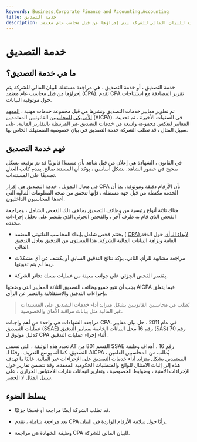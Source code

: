 ```yaml
---
keywords: Business,Corporate Finance and Accounting,Accounting
title: خدمة التصديق
description: خدمة التصديق ، أو خدمة التصديق ، هي مراجعة مستقلة للبيان المالي للشركة يتم إجراؤها من قبل محاسب عام معتمد.
---
```


# خدمة التصديق
## ما هي خدمة التصديق؟

خدمة التصديق ، أو خدمة التصديق ، هي مراجعة مستقلة للبيان المالي للشركة يتم إجراؤها من قبل محاسب عام معتمد (CPA). تقدم CPA تقرير المصادقة مع استنتاجات حول موثوقية البيانات.

تم تطوير معايير خدمات التصديق ونشرها من قبل مجموعة خدمات مهنية ، [المعهد الأمريكي](/american-institute-of-certified-public-accountants) [للمحاسبين](/american-institute-of-certified-public-accountants) القانونيين المعتمدين (AICPA). في السنوات الأخيرة ، تم تحديث المعايير لتعكس مجموعة واسعة من خدمات التصديق غير المرتبطة بالتقارير المالية. على سبيل المثال ، قد تطلب الشركة خدمة التصديق في بيان خصوصية المستهلك الخاص بها.

## فهم خدمة التصديق

في القانون ، الشهادة هي إعلان من قبل شاهد بأن مستندًا قانونيًا قد تم توقيعه بشكل صحيح في حضور الشاهد. بشكل أساسي ، يؤكد أن المستند صالح. يقدم كاتب العدل تصديقًا على المستندات.

في مجال التمويل ، خدمة التصديق هي إقرار CPA بأن الأرقام دقيقة وموثوقة. بما أن الخدمة مكتملة من قبل جهة مستقلة ، فإنها تتحقق من صحة المعلومات المالية التي أعدها المحاسبون الداخليون.

هناك ثلاثة أنواع رئيسية من وظائف التصديق بما في ذلك الفحص الشامل ، ومراجعة الفحص الذي قام به طرف آخر ، والفحص الجزئي الذي يقتصر على تحليل إجراءات محددة.

- يختتم فحص شامل بإبداء المحاسب القانوني المعتمد ( [CPA) لإبداء الرأي](/cpa) حول الدقة العامة ونزاهة البيانات المالية للشركة. هذا المستوى من التدقيق يعادل التدقيق المالي.

- مراجعة مشابهة للرأي الثاني. يؤكد نتائج التدقيق السابق أو يكشف عن أي مشكلات ربما لم يتم تفويتها.

- يقتصر الفحص الجزئي على جوانب معينة من عمليات مسك دفاتر الشركة.

يجب أن تتبع جميع وظائف التصديق الثلاثة المعايير التي وضعتها AICPA فيما يتعلق بإجراءات التدقيق والاستقلالية والتعبير عن الرأي.

> يُطلب من محاسبين القانونيين بشكل متزايد أداء خدمات التصديق على المستندات غير المالية مثل بيانات مراقبة الأمان والخصوصية.

>

مراجعة الشهادات هي واحدة من أهم واجبات CPA. في عام 2011 ، حل بيان معايير عمليات التصديق (SSAE) رقم 16 محل البيانات الخاصة بمعايير التدقيق (SAS) رقم 70 كدليل موثوق لـ CPA أثناء إجراء عمليات التدقيق .

تحدد هذه الوثيقة ، التي تسمى AT القسم 801 من SSAE رقم 16 ، أهداف وظيفة التصديق. كما أنه يوسع التعريف. وفقًا لـ AICPA ، يُطلب من المحاسبين العامين المعتمدين بشكل متزايد أداء خدمات التصديق على الإجراءات غير المالية. غالبًا ما تهدف هذه إلى إثبات الامتثال للوائح والمتطلبات الحكومية المعقدة. وقد تتضمن تقارير حول الإجراءات الأمنية ، وضوابط الخصوصية ، وتقارير انبعاثات غازات الاحتباس الحراري ، على سبيل المثال لا الحصر.

## يسلط الضوء

- قد تطلب الشركة أيضًا مراجعة أو فحصًا جزئيًا.

- بعد مراجعة شاملة ، تقدم CPA رأيًا حول سلامة الأرقام الواردة في البيان.

- وظيفة الشهادة هي مراجعة CPA للبيان المالي للشركة.

